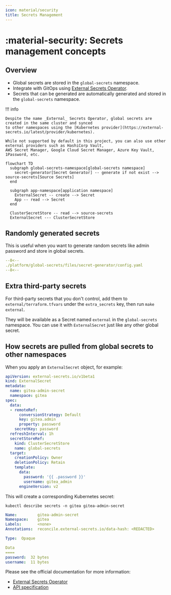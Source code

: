```yaml
---
icon: material/security
title: Secrets Management
---
```


# :material-security: Secrets management concepts

## Overview

- Global secrets are stored in the `global-secrets` namespace.
- Integrate with GitOps using [External Secrets Operator](https://external-secrets.io).
- Secrets that can be generated are automatically generated and stored in the `global-secrets` namespace.

!!! info

    Despite the name _External_ Secrets Operator, global secrets are created in the same cluster and synced
    to other namespaces using the [Kubernetes provider](https://external-secrets.io/latest/provider/kubernetes).

    While not supported by default in this project, you can also use other external providers such as HashiCorp Vault,
    AWS Secret Manager, Google Cloud Secret Manager, Azure Key Vault, 1Password, etc.

```mermaid
flowchart TD
  subgraph global-secrets-namespace[global-secrets namespace]
    secret-generator[Secret Generator] -- generate if not exist --> source-secrets[Source Secrets]
  end

  subgraph app-namespace[application namespace]
    ExternalSecret -- create --> Secret
    App -- read --> Secret
  end

  ClusterSecretStore -- read --> source-secrets
  ExternalSecret --- ClusterSecretStore
```

## Randomly generated secrets

This is useful when you want to generate random secrets like admin password and store in global secrets.

```yaml title="./platform/global-secrets/files/secret-generator/config.yaml" hl_lines="2-6"
--8<--
./platform/global-secrets/files/secret-generator/config.yaml
--8<--
```

## Extra third-party secrets

For third-party secrets that you don't control, add them to `external/terraform.tfvars` under the `extra_secrets` key,
then run `make external`.

They will be available as a Secret named `external` in the `global-secrets` namespace.
You can use it with `ExternalSecret` just like any other global secret.

## How secrets are pulled from global secrets to other namespaces

When you apply an `ExternalSecret` object, for example:

```yaml hl_lines="4 21-23"
apiVersion: external-secrets.io/v1beta1
kind: ExternalSecret
metadata:
  name: gitea-admin-secret
  namespace: gitea
spec:
  data:
  - remoteRef:
      conversionStrategy: Default
      key: gitea.admin
      property: password
    secretKey: password
  refreshInterval: 1h
  secretStoreRef:
    kind: ClusterSecretStore
    name: global-secrets
  target:
    creationPolicy: Owner
    deletionPolicy: Retain
    template:
      data:
        password: '{{ .password }}'
        username: gitea_admin
      engineVersion: v2
```

This will create a corresponding Kubernetes secret:

`kubectl describe secrets -n gitea gitea-admin-secret`

```yaml hl_lines="1 8-11"
Name:         gitea-admin-secret
Namespace:    gitea
Labels:       <none>
Annotations:  reconcile.external-secrets.io/data-hash: <REDACTED>

Type:  Opaque

Data
====
password:  32 bytes
username:  11 bytes
```

Please see the official documentation for more information:

- [External Secrets Operator](https://external-secrets.io)
- [API specification](https://external-secrets.io/latest/spec)
